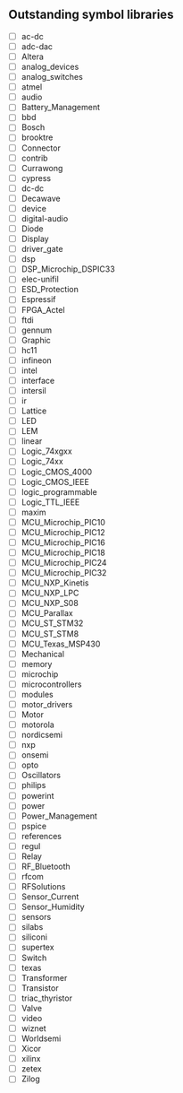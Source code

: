 ## Outstanding symbol libraries

- [ ] ac-dc
- [ ] adc-dac
- [ ] Altera
- [ ] analog_devices
- [ ] analog_switches
- [ ] atmel
- [ ] audio
- [ ] Battery_Management
- [ ] bbd
- [ ] Bosch
- [ ] brooktre
- [ ] Connector
- [ ] contrib
- [ ] Currawong
- [ ] cypress
- [ ] dc-dc
- [ ] Decawave
- [ ] device
- [ ] digital-audio
- [ ] Diode
- [ ] Display
- [ ] driver_gate
- [ ] dsp
- [ ] DSP_Microchip_DSPIC33
- [ ] elec-unifil
- [ ] ESD_Protection
- [ ] Espressif
- [ ] FPGA_Actel
- [ ] ftdi
- [ ] gennum
- [ ] Graphic
- [ ] hc11
- [ ] infineon
- [ ] intel
- [ ] interface
- [ ] intersil
- [ ] ir
- [ ] Lattice
- [ ] LED
- [ ] LEM
- [ ] linear
- [ ] Logic_74xgxx
- [ ] Logic_74xx
- [ ] Logic_CMOS_4000
- [ ] Logic_CMOS_IEEE
- [ ] logic_programmable
- [ ] Logic_TTL_IEEE
- [ ] maxim
- [ ] MCU_Microchip_PIC10
- [ ] MCU_Microchip_PIC12
- [ ] MCU_Microchip_PIC16
- [ ] MCU_Microchip_PIC18
- [ ] MCU_Microchip_PIC24
- [ ] MCU_Microchip_PIC32
- [ ] MCU_NXP_Kinetis
- [ ] MCU_NXP_LPC
- [ ] MCU_NXP_S08
- [ ] MCU_Parallax
- [ ] MCU_ST_STM32
- [ ] MCU_ST_STM8
- [ ] MCU_Texas_MSP430
- [ ] Mechanical
- [ ] memory
- [ ] microchip
- [ ] microcontrollers
- [ ] modules
- [ ] motor_drivers
- [ ] Motor
- [ ] motorola
- [ ] nordicsemi
- [ ] nxp
- [ ] onsemi
- [ ] opto
- [ ] Oscillators
- [ ] philips
- [ ] powerint
- [ ] power
- [ ] Power_Management
- [ ] pspice
- [ ] references
- [ ] regul
- [ ] Relay
- [ ] RF_Bluetooth
- [ ] rfcom
- [ ] RFSolutions
- [ ] Sensor_Current
- [ ] Sensor_Humidity
- [ ] sensors
- [ ] silabs
- [ ] siliconi
- [ ] supertex
- [ ] Switch
- [ ] texas
- [ ] Transformer
- [ ] Transistor
- [ ] triac_thyristor
- [ ] Valve
- [ ] video
- [ ] wiznet
- [ ] Worldsemi
- [ ] Xicor
- [ ] xilinx
- [ ] zetex
- [ ] Zilog
